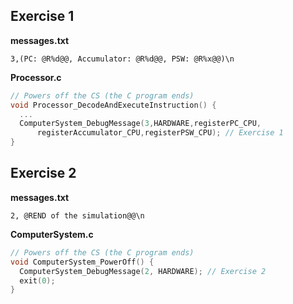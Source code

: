 ## Exercise 1
**messages.txt**
```
3,(PC: @R%d@@, Accumulator: @R%d@@, PSW: @R%x@@)\n
```

**Processor.c**
```C
// Powers off the CS (the C program ends)
void Processor_DecodeAndExecuteInstruction() {
  ...
  ComputerSystem_DebugMessage(3,HARDWARE,registerPC_CPU,
      registerAccumulator_CPU,registerPSW_CPU); // Exercise 1
}
```


## Exercise 2
**messages.txt**
```
2, @REND of the simulation@@\n 
```

**ComputerSystem.c**
```C
// Powers off the CS (the C program ends)
void ComputerSystem_PowerOff() {
  ComputerSystem_DebugMessage(2, HARDWARE); // Exercise 2
  exit(0);
}
```
